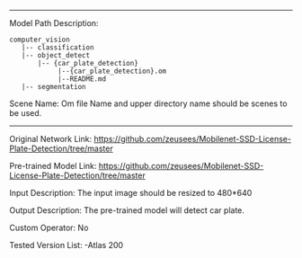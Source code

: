 *******************************************************************************
Model Path Description:
```
computer_vision
   |-- classification
   |-- object_detect
       |-- {car_plate_detection}
            |--{car_plate_detection}.om
            |--README.md
   |-- segmentation
```
Scene Name: Om file Name and upper directory name should be scenes to be used.
*******************************************************************************

Original Network Link:
https://github.com/zeusees/Mobilenet-SSD-License-Plate-Detection/tree/master

Pre-trained Model Link:
https://github.com/zeusees/Mobilenet-SSD-License-Plate-Detection/tree/master

Input Description:
The input image should be resized to 480*640

Output Description:
The pre-trained model will detect car plate.

Custom Operator:
No

Tested Version List:
-Atlas 200
